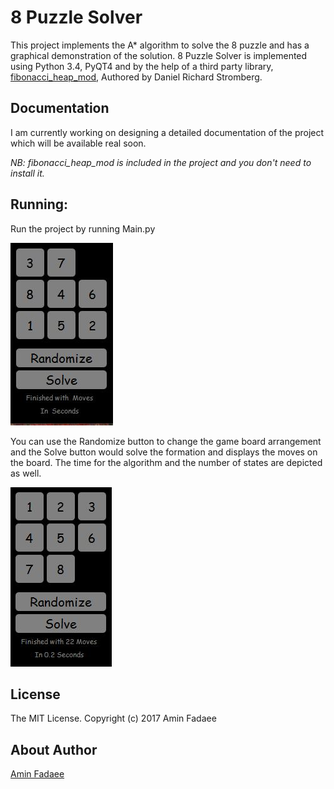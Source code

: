 # 8 Puzzle Solver


This project implements the A* algorithm to solve the 8 puzzle and has a graphical demonstration of the solution. 8 Puzzle Solver is implemented using Python 3.4, PyQT4 and by the help of a third party library, [fibonacci_heap_mod](https://pypi.python.org/pypi/fibonacci-heap-mod/), Authored by Daniel Richard Stromberg.


Documentation
-------------
I am currently working on designing a detailed documentation of the project which will be available real soon.

*NB: fibonacci_heap_mod is included in the project and you don't need to install it.*


Running:
---
Run the project by running Main.py

![some](ScreenShots/1.JPG)


You can use the Randomize button to change the game board arrangement and the Solve button would solve the formation and displays the moves on the board. The time for the algorithm and the number of states are depicted as well.


![some](ScreenShots/2.JPG)


License
-------

The MIT License. Copyright (c) 2017 Amin Fadaee

About Author
----------------

[Amin Fadaee](https://www.linkedin.com/in/aminfadaee/)

